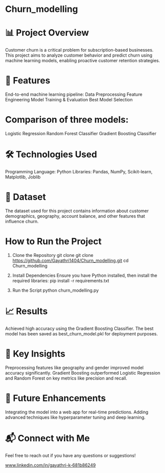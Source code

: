 # Churn_modelling
# 📊 Project Overview
Customer churn is a critical problem for subscription-based businesses. This project aims to analyze customer behavior and predict churn using machine learning models, enabling proactive customer retention strategies.

# 🚀 Features
End-to-end machine learning pipeline:
Data Preprocessing
Feature Engineering
Model Training & Evaluation
Best Model Selection

# Comparison of three models:
Logistic Regression
Random Forest Classifier
Gradient Boosting Classifier

# 🛠️ Technologies Used
Programming Language: Python
Libraries: Pandas, NumPy, Scikit-learn, Matplotlib, Joblib

# 📂 Dataset
The dataset used for this project contains information about customer demographics, geography, account balance, and other features that influence churn.

# How to Run the Project
1. Clone the Repository
git clone git clone https://github.com/Gayathri1404/Churn_modelling.git
cd Churn_modelling

2. Install Dependencies
Ensure you have Python installed, then install the required libraries:
pip install -r requirements.txt

3. Run the Script
python churn_modelling.py

# 📈 Results
Achieved high accuracy using the Gradient Boosting Classifier.
The best model has been saved as best_churn_model.pkl for deployment purposes.

# 📌 Key Insights
Preprocessing features like geography and gender improved model accuracy significantly.
Gradient Boosting outperformed Logistic Regression and Random Forest on key metrics like precision and recall.

# 🎯 Future Enhancements
Integrating the model into a web app for real-time predictions.
Adding advanced techniques like hyperparameter tuning and deep learning.

# 📬 Connect with Me
Feel free to reach out if you have any questions or suggestions!

www.linkedin.com/in/gayathri-k-681b86249
